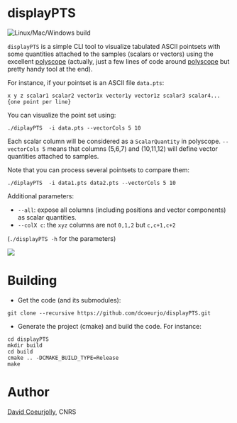 # displayPTS
![Linux/Mac/Windows build](https://github.com/dcoeurjo/displayPTS/workflows/Linux/Mac/Windows%20build/badge.svg)

`displayPTS` is a simple CLI tool to visualize tabulated ASCII
pointsets with some quantities attached to the samples (scalars or
vectors) using the excellent [polyscope](https://polyscope.run) (actually, just a few
lines of code around [polyscope](https://polyscope.run) but pretty
handy tool at the end).

For instance, if your pointset is an ASCII file `data.pts`:
```
x y z scalar1 scalar2 vector1x vector1y vector1z scalar3 scalar4...
{one point per line}
```

You can visualize the point set using:

```
./diplayPTS  -i data.pts --vectorCols 5 10
```
Each scalar column will be considered as a `ScalarQuantity` in
polyscope. `--vectorCols 5` means that columns (5,6,7) and (10,11,12)
will define  vector quantities attached to samples.

Note that  you can process several pointsets to compare them:
```
./diplayPTS  -i data1.pts data2.pts --vectorCols 5 10
```

Additional parameters:
* `--all`: expose all columns (including positions and vector components) as scalar quantities.
* `--colX c`: the `xyz` columns are not `0,1,2` but `c,c+1,c+2`

(`./displayPTS -h` for the parameters)

![](screenshot.png)


# Building

* Get the code (and its submodules):
```
git clone --recursive https://github.com/dcoeurjo/displayPTS.git
```

* Generate the project (cmake) and build the code. For instance:
```
cd displayPTS
mkdir build
cd build
cmake .. -DCMAKE_BUILD_TYPE=Release
make
```

# Author

[David Coeurjolly](https://perso.liris.cnrs.fr/david.coeurjolly), CNRS
